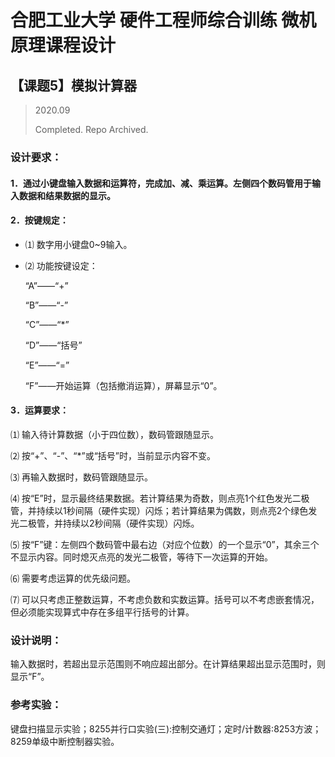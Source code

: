 # 合肥工业大学 硬件工程师综合训练 微机原理课程设计

## 【课题5】模拟计算器 

> 2020.09
> 
> Completed. Repo Archived.

### 设计要求： 

#### 1．通过小键盘输入数据和运算符，完成加、减、乘运算。左侧四个数码管用于输入数据和结果数据的显示。 

#### 2．按键规定： 

- ⑴ 数字用小键盘0~9输入。 

- ⑵ 功能按键设定： 

    “A”——“+” 

    “B”——“-” 

    “C”——“*” 

    “D”——“括号” 

    “E”——“=” 

    “F”——开始运算（包括撤消运算），屏幕显示“0”。 

#### 3．运算要求： 

⑴ 输入待计算数据（小于四位数），数码管跟随显示。 

⑵ 按“+”、“-”、“*”或“括号”时，当前显示内容不变。 

⑶ 再输入数据时，数码管跟随显示。 

⑷ 按“E”时，显示最终结果数据。若计算结果为奇数，则点亮1个红色发光二极管，并持续以1秒间隔（硬件实现）闪烁；若计算结果为偶数，则点亮2个绿色发光二极管，并持续以2秒间隔（硬件实现）闪烁。 

⑸ 按“F”键：左侧四个数码管中最右边（对应个位数）的一个显示“0”，其余三个不显示内容。同时熄灭点亮的发光二极管，等待下一次运算的开始。 

⑹ 需要考虑运算的优先级问题。 

⑺ 可以只考虑正整数运算，不考虑负数和实数运算。括号可以不考虑嵌套情况，但必须能实现算式中存在多组平行括号的计算。 

### 设计说明： 

输入数据时，若超出显示范围则不响应超出部分。在计算结果超出显示范围时，则显示“F”。 

### 参考实验： 

键盘扫描显示实验；8255并行口实验(三):控制交通灯；定时/计数器:8253方波；8259单级中断控制器实验。 
